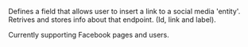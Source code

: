 Defines a field that allows user to insert a link to a social media 'entity'.
Retrives and stores info about that endpoint. (Id, link and label).

Currently supporting Facebook pages and users.
